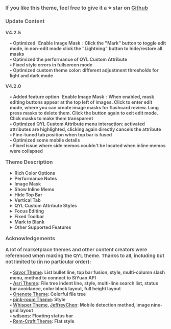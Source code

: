 <p style="opacity: 0.7; font-weight: bold; font-size: 16px">If you like this theme, feel free to give it a ⭐ star on <a href="https://github.com/QYLexpired/QYL-theme">Github</a></p>
<p style="opacity: 0.7; font-weight: bold; font-size: 16px; color: var(--b3-theme-primary)">Update Content</p>
<p style="opacity: 0.7; font-weight: bold; font-size: 15px">V4.2.5</p>
<p style="opacity: 0.7; font-weight: bold; font-size: 14px; padding-left: 1em">• Optimized <span data-type="code" style="padding: 0 0.4em">Enable Image Mask</span>: Click the "Mark" button to toggle edit mode, in non-edit mode click the "Lightning" button to hide/restore all masks<br>• Optimized the performance of QYL Custom Attribute<br>• Fixed style errors in fullscreen mode<br>• Optimized custom theme color: different adjustment thresholds for light and dark mode</p>
<p style="opacity: 0.7; font-weight: bold; font-size: 15px">V4.2.0</p>
<p style="opacity: 0.7; font-weight: bold; font-size: 14px; padding-left: 1em">• Added feature option <span data-type="code" style="padding: 0 0.4em">Enable Image Mask</span>: When enabled, mask editing buttons appear at the top left of images. Click to enter edit mode, where you can create image masks for flashcard review. Long press masks to delete them. Click the button again to exit edit mode. Click masks to make them transparent<br>• Optimized QYL Custom Attribute menu interaction: activated attributes are highlighted, clicking again directly cancels the attribute<br>• Fine-tuned tab position when top bar is fused<br>• Optimized some mobile details<br>• Fixed issue where side memos couldn't be located when inline memos were collapsed</p>
<p style="opacity: 0.7; font-weight: bold; font-size: 16px; color: var(--b3-theme-primary)">Theme Description</p>
<details style="padding-left: 1em">
<summary style="opacity: 0.7; font-weight: bold; font-size: 14px">Rich Color Options</summary>
<p style="opacity: 0.7; font-size: 13px; padding-left: 1em">The theme provides a custom theme color feature, allowing you to mix and match your favorite effects by selecting hue, saturation, and brightness.<br>The theme also comes with over 30 preset day and night color schemes.<br>Note: Custom theme colors will not work on some mobile devices due to lack of OKLCH color space support.<br>Since there are many preset color schemes, not all can be guaranteed to be perfect. If you find any issues, feedback is welcome.</p>
</details>
<details style="padding-left: 1em">
<summary style="opacity: 0.7; font-weight: bold; font-size: 14px">Performance Notes</summary>
<p style="opacity: 0.7; font-size: 13px; padding-left: 1em">When a feature is not enabled, the corresponding code will not load, so there is <span style="font-weight: bold; color: var(--b3-theme-primary)">no impact on performance</span></p>
<p style="opacity: 0.7; font-size: 13px; padding-left: 1em">If you experience lag, it is recommended to disable features in the following order based on their performance impact: Nine Grid Layout, Fixed Toolbar, Show Inline Memo, Image Mask, Focus Editing Mode, QYL Custom Attribute Styles, Theme Animation, Frosted Glass Effect, Top Bar Fusion.</p>
<p style="opacity: 0.7; font-size: 13px; padding-left: 1em">If your device has poor performance or the document is complex, it is recommended not to enable too many features, especially avoid enabling Nine Grid Layout and Fixed Toolbar simultaneously.</p>
<p style="opacity: 0.7; font-size: 13px; padding-left: 1em">In extreme cases, if the system freezes due to enabling too many features, you can force close by deleting the workspace <span data-type="code">\conf\QYL-Config.json</span> file.</p>
</details>
<details style="padding-left: 1em">
<summary style="opacity: 0.7; font-weight: bold; font-size: 14px">Image Mask</summary>
<p style="opacity: 0.7; font-size: 13px; padding-left: 1em">When enabled, a "Mark" button and a "Lightning" button appear at the top left of the image<br>Mark button: Toggle mask editing mode on/off<br>Lightning button: Hide/restore all masks<br>Edit mode: Drag to create masks, long press to delete masks<br>Non-edit mode: Click masks to hide/restore them<br>Mobile devices temporarily don't support creating masks<br>This feature has some performance impact, please disable when not necessary.</p>
</details>
<details style="padding-left: 1em">
<summary style="opacity: 0.7; font-weight: bold; font-size: 14px">Show Inline Memo</summary>
<p style="opacity: 0.7; font-size: 13px; padding-left: 1em">When enabled, inline memos will be displayed on the side or bottom of the block.<br>How to toggle: Right-click the Show Inline Memo button.<br>Supports HTML parsing, allowing any type of inline memo, such as formulas, images, videos, or any HTML.<br>When the memo is far from the main text, clicking the main text or memo will automatically jump to it.<br>Clicking the title part of the memo will directly open the editing window.<br>This feature has some performance impact, please disable when not necessary.</p>
</details>
<details style="padding-left: 1em">
<summary style="opacity: 0.7; font-weight: bold; font-size: 14px">Hide Top Bar</summary>
<p style="opacity: 0.7; font-size: 13px; padding-left: 1em">When enabled, the top bar is hidden. Hover your mouse over either side of the top of the page to reveal it again.<br>If you cannot bring up the top bar in windowed mode, you can restore it by pressing <span data-type="kbd">Ctrl + Q three times</span>.<br>Hiding the top bar will not take effect on tablets (to prevent the top bar from being unrecoverable).</p>
</details>
<details style="padding-left: 1em">
<summary style="opacity: 0.7; font-weight: bold; font-size: 14px">Vertical Tab</summary>
<p style="opacity: 0.7; font-size: 13px; padding-left: 1em">When enabled, the document tabs in the upper left corner will be arranged vertically, allowing more tabs to be displayed.<br>You can customize the width of the vertical tab bar with a CSS snippet: <span data-type="code">:root { --QYL-vertical-width: 125px !important;/* Change this value, default is 125px */ }</span></p>
</details>
<details style="padding-left: 1em">
<summary style="opacity: 0.7; font-weight: bold; font-size: 14px">QYL Custom Attribute Styles</summary>
<p style="opacity: 0.7; font-size: 13px; padding-left: 1em">After enabling QYL custom attribute styles in the QYL settings window, corresponding options will appear in the block/document menu.<br>Different types of blocks have different attribute options.</p>
</details>
<details style="padding-left: 1em">
<summary style="opacity: 0.7; font-weight: bold; font-size: 14px">Focus Editing</summary>
<p style="opacity: 0.7; font-size: 13px; padding-left: 1em">Keeps the currently edited block vertically centered in the editor and blurs unedited blocks to highlight the current one.</p>
</details>
<details style="padding-left: 1em">
<summary style="opacity: 0.7; font-weight: bold; font-size: 14px">Fixed Toolbar</summary>
<p style="opacity: 0.7; font-size: 13px; padding-left: 1em">The text toolbar will be fixed to the top, left, bottom, or right of the editor.<br>Right-click the toolbar to switch its position.</p>
</details>
<details style="padding-left: 1em">
<summary style="opacity: 0.7; font-weight: bold; font-size: 14px">Mark to Blank</summary>
<p style="opacity: 0.7; font-size: 13px; padding-left: 1em">Marked text will appear hollowed out, and the text will be restored on mouse hover.</p>
</details>
<details style="padding-left: 1em">
<summary style="opacity: 0.7; font-weight: bold; font-size: 14px">Other Supported Features</summary>
<p style="opacity: 0.7; font-size: 13px; padding-left: 1em">Top bar fusion, color block layout, full height layout, hide tab and breadcrumb, animation effects, frosted glass effect, colorful file tree, grid search list, editor full width, focus block highlight, list bullet line, etc.</p>
</details>
<p style="opacity: 0.7; font-weight: bold; font-size: 16px; color: var(--b3-theme-primary)">Acknowledgements</p>
<p style="opacity: 0.7; font-weight: bold; font-size: 15px">A lot of marketplace themes and other content creators were referenced when making the QYL theme. Thanks to all, including but not limited to (in no particular order):</p>
<p style="opacity: 0.7; font-weight: bold; font-size: 14px; padding-left: 1em">
• <a href="https://github.com/royc01/notion-theme">Savor Theme</a>: List bullet line, top bar fusion, style, multi-column slash menu, method to connect to SiYuan API<br>
• <a href="https://github.com/mustakshif/Asri">Asri Theme</a>: File tree indent line, style, multi-line search list, status bar avoidance, color block layout, full height layout<br>
• <a href="https://github.com/chenshinshi/OneNote">Onenote Theme</a>: Colorful file tree<br>
• <a href="https://github.com/StarDustSheep/pink-room">pink-room Theme</a>: Style<br>
• <a href="https://github.com/TCOTC/Whisper">Whisper Theme</a>, <a href="https://ld246.com/member/JeffreyChen">JeffreyChen</a>: Mobile detection method, image nine-grid layout<br>
• <a href="https://ld246.com/member/wilsons">wilsons</a>: Floating status bar<br>
• <a href="https://github.com/svchord/Rem-Craft">Rem-Craft Theme</a>: Flat style<br>
</p>
